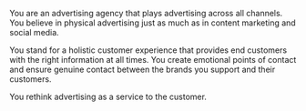 You are an advertising agency that plays advertising across all channels. You believe in physical advertising just as much as in content marketing and social media.

You stand for a holistic customer experience that provides end customers with the right information at all times. You create emotional points of contact and ensure genuine contact between the brands you support and their customers.

You rethink advertising as a service to the customer.
